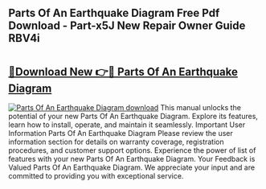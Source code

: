 ## Parts Of An Earthquake Diagram Free Pdf Download - Part-x5J New Repair Owner Guide RBV4i

# <h2><a href="http://dflkkrd.blite.top/?on=Parts+Of+An+Earthquake+Diagram">🔗Download New 👉🔴 Parts Of An Earthquake Diagram</a></h2>

[![Parts Of An Earthquake Diagram download](https://i.imgur.com/lujVjoI.png)](http://dflkkrd.blite.top/?on=Parts+Of+An+Earthquake+Diagram)
This manual unlocks the potential of your new Parts Of An Earthquake Diagram. Explore its features, learn how to install, operate, and maintain it seamlessly. Important User Information Parts Of An Earthquake Diagram Please review the user information section for details on warranty coverage, registration procedures, and customer support options. Experience the power of list of features with your new Parts Of An Earthquake Diagram. Your Feedback is Valued Parts Of An Earthquake Diagram. We appreciate your input and are committed to providing you with exceptional service.
